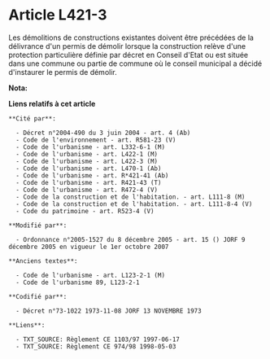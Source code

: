 # Article L421-3

Les démolitions de constructions existantes doivent être précédées de la délivrance d'un permis de démolir lorsque la
construction relève d'une protection particulière définie par décret en Conseil d'Etat ou est située dans une commune ou
partie de commune où le conseil municipal a décidé d'instaurer le permis de démolir.

**Nota:**



**Liens relatifs à cet article**

	**Cité par**:

	  - Décret n°2004-490 du 3 juin 2004 - art. 4 (Ab)
	  - Code de l'environnement - art. R581-23 (V)
	  - Code de l'urbanisme - art. L332-6-1 (M)
	  - Code de l'urbanisme - art. L422-1 (M)
	  - Code de l'urbanisme - art. L422-3 (M)
	  - Code de l'urbanisme - art. L470-1 (Ab)
	  - Code de l'urbanisme - art. R*421-41 (Ab)
	  - Code de l'urbanisme - art. R421-43 (T)
	  - Code de l'urbanisme - art. R472-4 (V)
	  - Code de la construction et de l'habitation. - art. L111-8 (M)
	  - Code de la construction et de l'habitation. - art. L111-8-4 (V)
	  - Code du patrimoine - art. R523-4 (V)

	**Modifié par**:

	  - Ordonnance n°2005-1527 du 8 décembre 2005 - art. 15 () JORF 9 décembre 2005 en vigueur le 1er octobre 2007

	**Anciens textes**:

	  - Code de l'urbanisme - art. L123-2-1 (M)
	  - Code de l'urbanisme 89, L123-2-1

	**Codifié par**:

	  - Décret n°73-1022 1973-11-08 JORF 13 NOVEMBRE 1973

	**Liens**:

	  - TXT_SOURCE: Règlement CE 1103/97 1997-06-17
	  - TXT_SOURCE: Règlement CE 974/98 1998-05-03
